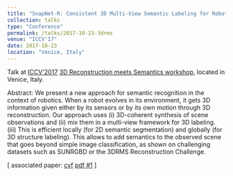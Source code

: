 ```yaml
---
title: "SnapNet-R: Consistent 3D Multi-View Semantic Labeling for Robotics"
collection: talks
type: "Conference"
permalink: /talks/2017-10-23-3drms
venue: "ICCV'17"
date: 2017-10-23
location: "Venice, Italy"
---
```


Talk at [ICCV'2017](http://iccv2017.thecvf.com/) [3D Reconstruction meets Semantics workshop](http://trimbot2020.webhosting.rug.nl/events/events-2017/3drms/), located in Venice, Italy.

Abstract: We present a new approach for semantic recognition in the context of robotics. When a robot evolves
in its environment, it gets 3D information given either by its sensors or by its own motion through 3D reconstruction. Our approach uses (i) 3D-coherent synthesis of scene observations and (ii) mix them in a multi-view framework for 3D labeling. (iii) This is efficient locally (for 2D semantic segmentation) and globally (for 3D structure labeling). This allows to add semantics to the observed scene that goes beyond simple image classification, as shown on challenging datasets such as SUNRGBD or the 3DRMS Reconstruction Challenge.

[ associated paper: [cvf](http://openaccess.thecvf.com/content_ICCV_2017_workshops/w13/html/Guerry_SnapNet-R_Consistent_3D_ICCV_2017_paper.html) [pdf #1](http://openaccess.thecvf.com/content_ICCV_2017_workshops/papers/w13/Guerry_SnapNet-R_Consistent_3D_ICCV_2017_paper.pdf) ]
